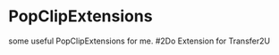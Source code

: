 PopClipExtensions
=================

some useful PopClipExtensions for me.
#2Do
Extension for Transfer2U
